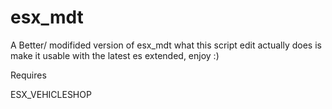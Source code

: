 # esx_mdt
 A Better/ modifided version of esx_mdt
 what this script edit actually does is make it usable with the latest es extended, enjoy :)




Requires

ESX_VEHICLESHOP

